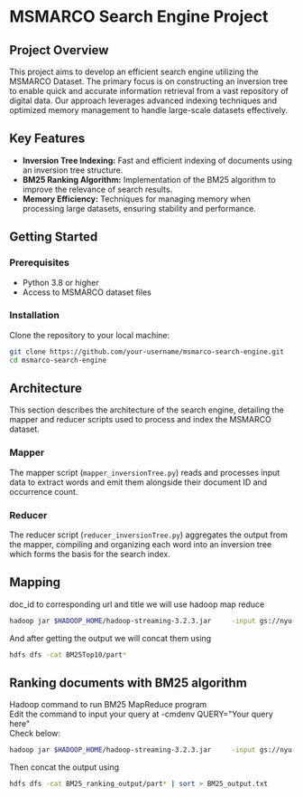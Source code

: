 # MSMARCO Search Engine Project

## Project Overview
This project aims to develop an efficient search engine utilizing the MSMARCO Dataset. The primary focus is on constructing an inversion tree to enable quick and accurate information retrieval from a vast repository of digital data. Our approach leverages advanced indexing techniques and optimized memory management to handle large-scale datasets effectively.

## Key Features
- **Inversion Tree Indexing:** Fast and efficient indexing of documents using an inversion tree structure.
- **BM25 Ranking Algorithm:** Implementation of the BM25 algorithm to improve the relevance of search results.
- **Memory Efficiency:** Techniques for managing memory when processing large datasets, ensuring stability and performance.

## Getting Started

### Prerequisites
- Python 3.8 or higher
- Access to MSMARCO dataset files

### Installation
Clone the repository to your local machine:
```bash
git clone https://github.com/your-username/msmarco-search-engine.git
cd msmarco-search-engine
```

## Architecture

This section describes the architecture of the search engine, detailing the mapper and reducer scripts used to process and index the MSMARCO dataset.

### Mapper
The mapper script (`mapper_inversionTree.py`) reads and processes input data to extract words and emit them alongside their document ID and occurrence count.

### Reducer
The reducer script (`reducer_inversionTree.py`) aggregates the output from the mapper, compiling and organizing each word into an inversion tree which forms the basis for the search index.


## Mapping 
doc_id to corresponding url and title we will use hadoop map reduce
```bash
hadoop jar $HADOOP_HOME/hadoop-streaming-3.2.3.jar     -input gs://nyu-dataproc-hdfs-ingest/scrap.txt    -output BM25Top10     -mapper "python mapper_scrap.py"     -reducer "python reducer_scrap.py"     -file mapper_scrap.py     -file reducer_scrap.py  -file test.txt
```
And after getting the output we will concat them using 

```bash
hdfs dfs -cat BM25Top10/part*
```

## Ranking documents with BM25 algorithm

Hadoop command to run BM25 MapReduce program\
Edit the command to input your query at -cmdenv QUERY="Your query here"\
Check below:
```bash
hadoop jar $HADOOP_HOME/hadoop-streaming-3.2.3.jar     -input gs://nyu-dataproc-hdfs-ingest/output_project.txt    -output BM25_ranking_output     -mapper "python BM25_mapper.py"     -reducer "python BM25_reducer3.py"     -file BM25_mapper.py     -file BM25_reducer3.py  -cmdenv QUERY="Your query here"
```

Then concat the output using
```bash
hdfs dfs -cat BM25_ranking_output/part* | sort > BM25_output.txt
```
